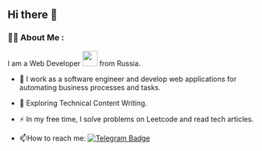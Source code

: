 ## Hi there 👋

<!--
**SwedL/SwedL** is a ✨ _special_ ✨ repository because its `README.md` (this file) appears on your GitHub profile.

Here are some ideas to get you started:

- 🔭 I’m currently working on ...
- 🌱 I’m currently learning ...
- 👯 I’m looking to collaborate on ...
- 🤔 I’m looking for help with ...
- 💬 Ask me about ...
- 📫 How to reach me: ...
- 😄 Pronouns: ...
- ⚡ Fun fact: ...
-->

### :man_technologist: About Me :
I am a Web Developer <img src="https://media.giphy.com/media/m6pvmOSXuTEPaKFWBz/giphy.gif" width="30"> from Russia.
- :telescope: I work as a software engineer and develop web applications for automating business processes and tasks.

- :seedling: Exploring Technical Content Writing.

- :zap: In my free time, I solve problems on Leetcode and read tech articles.

- :mailbox:How to reach me: [![Telegram Badge](https://img.shields.io/badge/-@swed555-blue?style=flat&logo=Telegram&logoColor=white)](t.me/swed555)
